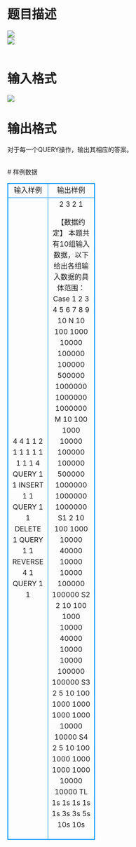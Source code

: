 # 

 
 # 题目描述 
<p>
<img border="0" src="/source/joyoi/tyvj-2186/img/aHR0cDovL3d3dy5qb3lvaS5jbi9wcm9ibGVtL3R5dmotMjE4Ni9wcm9ibGVtc19pbWFnZXMvMjUzNC8xMjQwXzEuanBn.jpg"><br><img border="0" src="/source/joyoi/tyvj-2186/img/aHR0cDovL3d3dy5qb3lvaS5jbi9wcm9ibGVtL3R5dmotMjE4Ni9wcm9ibGVtc19pbWFnZXMvMjUzNC8xMjQwXzIuanBn.jpg"><br><br></p> 

 
 # 输入格式 
<p>
<img border="0" src="/source/joyoi/tyvj-2186/img/aHR0cDovL3d3dy5qb3lvaS5jbi9wcm9ibGVtL3R5dmotMjE4Ni9wcm9ibGVtc19pbWFnZXMvMjUzNC8xMjQwXzMuanBn.jpg"><br></p> 

 
 # 输出格式 
<p>
对于每一个QUERY操作，输出其相应的答案。<br><br></p> 
# 样例数据
<style>
        table,table tr th, table tr td { border:1px solid #0094ff; }
        table { width: 200px; min-height: 25px; line-height: 25px; text-align: center; border-collapse: collapse;}   
    </style>
<table>
	<tr>
		<td>输入样例</td>
		<td>输出样例</td>
	</tr>
<tr><td>4 4
1 1 2 1
1 1 1 1
1 1 1 4
QUERY 1 1
INSERT 1 1
QUERY 1 1
DELETE 1
QUERY 1 1
REVERSE 4 1
QUERY 1 1

</td><td>
2
3
2
1

【数据约定】
本题共有10组输入数据，以下给出各组输入数据的具体范围：
Case	1	2	3	4	5	6	7	8	9	10
N	10	100	1000	10000	100000	100000	500000	1000000	1000000	1000000
M	10	100	1000	10000	100000	100000	500000	1000000	1000000	1000000
S1	2	10	100	1000	10000	40000	10000	10000	100000	100000
S2	2	10	100	1000	10000	40000	10000	10000	100000	100000
S3	2	5	10	100	1000	1000	1000	1000	10000	10000
S4	2	5	10	100	1000	1000	1000	1000	10000	10000
TL	1s	1s	1s	1s	1s	3s	3s	5s	10s	10s
</td></tr></table>

